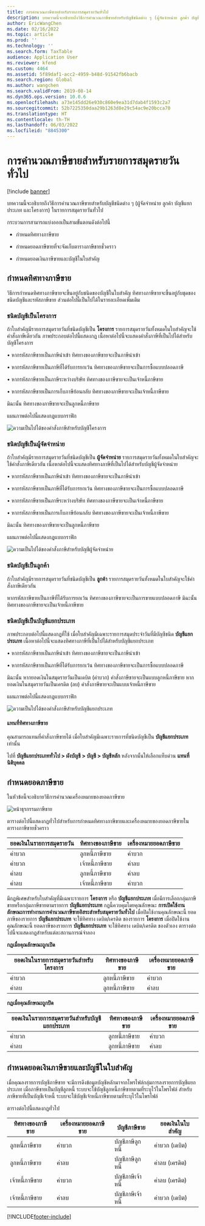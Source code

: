 ```yaml
---
title: การคำนวณภาษีขายสำหรับรายการสมุดรายวันทั่วไป
description: บทความนี้จะอธิบายถึงวิธีการคำนวณภาษีขายสำหรับบัญชีชนิดต่าง ๆ (ผู้จัดจำหน่าย ลูกค้า บัญชีแยกประเภท และโครงการ) ในรายการสมุดรายวันทั่วไป
author: EricWangChen
ms.date: 02/16/2022
ms.topic: article
ms.prod: ''
ms.technology: ''
ms.search.form: TaxTable
audience: Application User
ms.reviewer: kfend
ms.custom: 4464
ms.assetid: 5f89daf1-acc2-4959-b48d-91542fb6bacb
ms.search.region: Global
ms.author: wangchen
ms.search.validFrom: 2019-08-14
ms.dyn365.ops.version: 10.0.6
ms.openlocfilehash: a73e145dd26e930c860e9ea31d7dab4f1593c2a7
ms.sourcegitcommit: 52b7225350daa29b1263d8e29c54ac9e20bcca70
ms.translationtype: HT
ms.contentlocale: th-TH
ms.lasthandoff: 06/03/2022
ms.locfileid: "8845300"
---
```

# <a name="sales-tax-calculation-on-general-journal-lines"></a>การคำนวณภาษีขายสำหรับรายการสมุดรายวันทั่วไป
[!include [banner](../includes/banner.md)]

บทความนี้จะอธิบายถึงวิธีการคำนวณภาษีขายสำหรับบัญชีชนิดต่าง ๆ (ผู้จัดจำหน่าย ลูกค้า บัญชีแยกประเภท และโครงการ) ในรายการสมุดรายวันทั่วไป

กระบวนการสามารถแบ่งออกเป็นสามขั้นตอนดังต่อไปนี้

- กำหนดทิศทางภาษีขาย

- กำหนดยอดภาษีขายที่จะจัดเก็บตารางภาษีขายชั่วคราว

- กำหนดยอดเงินภาษีขายและบัญชีในใบสำคัญ

## <a name="determine-the-sales-tax-direction"></a>กำหนดทิศทางภาษีขาย

วิธีการกำหนดทิศทางภาษีขายจะขึ้นอยู่กับชนิดของบัญชีในใบสำคัญ ทิศทางภาษีขายจะขึ้นอยู่กับชุดของชนิดบัญชีและรหัสภาษีขาย ส่วนต่อไปนี้เป็นไปได้ในรายละเอียดเพิ่มเติม 

### <a name="account-type-is-project"></a>ชนิดบัญชีเป็นโครงการ

ถ้าใบสำคัญมีรายการสมุดรายวันที่ชนิดบัญชีเป็น **โครงการ** รายการสมุดรายวันทั้งหมดในใบสำคัญจะใช้คำสั่งภาษีเดียวกัน ภาพประกอบต่อไปนี้แสดงกฎ เนื้อหาต่อไปนี้จะแสดงคำสั่งภาษีที่เป็นไปได้สำหรับบัญชีโครงการ

•   หากรหัสภาษีขายเป็นภาษีนำเข้า ทิศทางของภาษีขายจะเป็นภาษีนำเข้า

•   หากรหัสภาษีขายเป็นภาษีที่ได้รับการยกเว้น ทิศทางของภาษีขายจะเป็นการซื้อแบบปลอดภาษี

•   หากรหัสภาษีขายเป็นภาษีระหว่างบริษัท ทิศทางของภาษีขายจะเป็นเจ้าหนี้ภาษีขาย

•   หากรหัสภาษีขายเป็นการเก็บภาษีย้อนกลับ ทิศทางของภาษีขายจะเป็นเจ้าหนี้ภาษีขาย

มิฉะนั้น ทิศทางของภาษีขายจะเป็นลูกหนี้ภาษีขาย

แผนภาพต่อไปนี้แสดงกฎแบบกราฟิก

![ความเป็นไปได้ของคำสั่งภาษีสำหรับบัญชีโครงการ](media/Sales-Tax-Direction-Vendor.jpg)

### <a name="account-type-is-vendor"></a>ชนิดบัญชีเป็นผู้จัดจำหน่าย

ถ้าใบสำคัญมีรายการสมุดรายวันที่ชนิดบัญชีเป็น **ผู้จัดจำหน่าย** รายการสมุดรายวันทั้งหมดในใบสำคัญจะใช้คำสั่งภาษีเดียวกัน เนื้อหาต่อไปนี้จะแสดงทิศทางภาษีที่เป็นไปได้สำหรับบัญชีผู้จัดจำหน่าย 

•   หากรหัสภาษีขายเป็นภาษีนำเข้า ทิศทางของภาษีขายจะเป็นภาษีนำเข้า

•   หากรหัสภาษีขายเป็นภาษีที่ได้รับการยกเว้น ทิศทางของภาษีขายจะเป็นการซื้อแบบปลอดภาษี

•   หากรหัสภาษีขายเป็นภาษีระหว่างบริษัท ทิศทางของภาษีขายจะเป็นเจ้าหนี้ภาษีขาย

•   หากรหัสภาษีขายเป็นการเก็บภาษีย้อนกลับ ทิศทางของภาษีขายจะเป็นเจ้าหนี้ภาษีขาย

มิฉะนั้น ทิศทางของภาษีขายจะเป็นลูกหนี้ภาษีขาย

แผนภาพต่อไปนี้แสดงกฎแบบกราฟิก

![ความเป็นไปได้ของคำสั่งภาษีสำหรับบัญชีผู้จัดจำหน่าย](media/Sales-Tax-Direction-Vendor.jpg)

### <a name="account-type-is-customer"></a>ชนิดบัญชีเป็นลูกค้า

ถ้าใบสำคัญมีรายการสมุดรายวันที่ชนิดบัญชีเป็น **ลูกค้า** รายการสมุดรายวันทั้งหมดในใบสำคัญจะใช้คำสั่งภาษีเดียวกัน 

หากรหัสภาษีขายเป็นภาษีที่ได้รับการยกเว้น ทิศทางของภาษีขายจะเป็นการขายแบบปลอดภาษี มิฉะนั้น ทิศทางของภาษีขายจะเป็นเจ้าหนี้ภาษีขาย

### <a name="account-type-is-ledger"></a>ชนิดบัญชีเป็นบัญชีแยกประเภท

ภาพประกอบต่อไปนี้แสดงกฎที่ใช้ เมื่อใบสำคัญมีเฉพาะรายการสมุดประจำวันที่มีบัญชีชนิด **บัญชีแยกประเภท** เนื้อหาต่อไปนี้จะแสดงทิศทางภาษีที่เป็นไปได้สำหรับบัญชีแยกประเภท

•   หากรหัสภาษีขายเป็นภาษีนำเข้า ทิศทางของภาษีขายจะเป็นภาษีนำเข้า

•   หากรหัสภาษีขายเป็นภาษีที่ได้รับการยกเว้น ทิศทางของภาษีขายจะเป็นการซื้อแบบปลอดภาษี

มิฉะนั้น หากยอดเงินในสมุดรายวันเป็นเดบิต (ค่าบวก) คำสั่งภาษีขายจะเป็นแบบลูกหนี้ภาษีขาย หากยอดเงินในสมุดรายวันเป็นเครดิต (ลบ) คำสั่งภาษีขายจะเป็นแบบเจ้าหนี้ภาษีขาย

แผนภาพต่อไปนี้แสดงกฎแบบกราฟิก

![ความเป็นไปได้ของคำสั่งภาษีสำหรับบัญชีแยกประเภท](media/Sales-Tax-Direction-Ledger.jpg)

#### <a name="override-the-sales-tax-direction"></a>แทนที่ทิศทางภาษีขาย

คุณสามารถแทนที่คำสั่งภาษีขายได้ เมื่อใบสำคัญมีเฉพาะรายการที่ชนิดบัญชีเป็น **บัญชีแยกประเภท** เท่านั้น

ไปที่ **บัญชีแยกประเภททั่วไป \> ผังบัญชี \> บัญชี \> บัญชีหลัก** หลังจากนั้นให้เลือกแท็บด่วน **แทนที่นิติบุคคล**

## <a name="determine-the-sales-tax-amount"></a>กำหนดยอดภาษีขาย

ในหัวข้อนี้จะอธิบายวิธีการคำนวณเครื่องหมายของยอดภาษีขาย

![หน้าธุรกรรมภาษีขาย](media/sales-tax-amount-sign.jpg)

ตารางต่อไปนี้แสดงกฎทั่วไปสำหรับการกำหนดทิศทางภาษีขายและเครื่องหมายของยอดภาษีขายในตารางภาษีขายชั่วคราว

| ยอดเงินในรายการสมุดรายวัน | ทิศทางของภาษีขาย  | เครื่องหมายยอดภาษีขาย |
|---------------------|----------------------|-----------------------|
| ค่าบวก            | ลูกหนี้ภาษีขาย | ค่าบวก              |
| ค่าบวก            | เจ้าหนี้ภาษีขาย    | ค่าลบ              |
| ค่าลบ            | ลูกหนี้ภาษีขาย | ค่าลบ              |
| ค่าลบ            | เจ้าหนี้ภาษีขาย    | ค่าบวก              |

มีกฎพิเศษสำหรับใบสำคัญที่มีเฉพาะรายการ **โครงการ** หรือ **บัญชีแยกประเภท** เมื่อมีการเลือกกลุ่มภาษีขายหรือกลุ่มภาษีขายตามรายการ **บัญชีแยกประเภท** กฎนี้ควบคุมโดยคุณลักษณะ **การเปิดใช้งานลักษณะการทำงานการคำนวณภาษีขายอิสระสำหรับสมุดรายวันทั่วไป** เมื่อปิดใช้งานคุณลักษณะนี้ ยอดภาษีของรายการ **บัญชีแยกประเภท** จะใช้ทิศทาง เดบิต/เครดิต ของรายการ **โครงการ** เมื่อปิดใช้งานคุณลักษณะนี้ ยอดภาษีของรายการ **บัญชีแยกประเภท** จะใช้ทิศทาง เดบิต/เครดิต ของตัวเอง ตารางต่อไปนี้จะแสดงกฎสำหรับแต่ละสถานการณ์จำลอง 

**กฎเมื่อคุณลักษณะถูกเปิด**

| ยอดเงินในรายการสมุดรายวันสำหรับโครงการ | ทิศทางของภาษีขาย  | เครื่องหมายยอดภาษีขาย |
|--------------------------------|----------------------|-----------------------|
| ค่าบวก                       | ลูกหนี้ภาษีขาย | ค่าบวก              |
| ค่าลบ                       | ลูกหนี้ภาษีขาย | ค่าลบ              |

**กฎเมื่อคุณลักษณะถูกปิด**

| ยอดเงินในรายการสมุดรายวันสำหรับบัญชีแยกประเภท  | ทิศทางของภาษีขาย  | เครื่องหมายยอดภาษีขาย |
|--------------------------------|----------------------|-----------------------|
| ค่าบวก                       | ลูกหนี้ภาษีขาย | ค่าบวก              |
| ค่าลบ                       | ลูกหนี้ภาษีขาย | ค่าลบ              |

## <a name="determine-the-sales-tax-amount-and-account-on-the-voucher"></a>กำหนดยอดเงินภาษีขายและบัญชีในใบสำคัญ

เมื่อคุณลงรายการบัญชีภาษีขาย จะมีการดึงข้อมูลบัญชีหลักมาจากโพรไฟล์กลุ่มการลงรายการบัญชีแยกประเภท เมื่อภาษีขายเป็นบัญชีลูกหนี้ ระบบจะใช้บัญชีลูกหนี้ภาษีขายตามที่ระบุไว้ในโพรไฟล์ สำหรับภาษีขายที่เป็นบัญชีเจ้าหนี้ ระบบจะใช้บัญชีเจ้าหนี้ภาษีขายตามที่ระบุไว้ในโพรไฟล์

ตารางต่อไปนี้แสดงกฎทั่วไป

| ทิศทางของภาษีขาย  | เครื่องหมายยอดภาษีขาย | บัญชีภาษีขาย      | ยอดเงินในใบสำคัญ |
|----------------------|-----------------------|------------------------|-------------------|
| ลูกหนี้ภาษีขาย | ค่าบวก              | บัญชีภาษีลูกหนี้ | ค่าบวก (เดบิต)  |
| ลูกหนี้ภาษีขาย | ค่าลบ              | บัญชีภาษีลูกหนี้ | ค่าลบ (เครดิต)  |
| เจ้าหนี้ภาษีขาย    | ค่าบวก              | บัญชีภาษีเจ้าหนี้    | ค่าลบ (เครดิต)  |
| เจ้าหนี้ภาษีขาย    | ค่าลบ              | บัญชีภาษีเจ้าหนี้    | ค่าบวก (เดบิต)  |


[!INCLUDE[footer-include](../../includes/footer-banner.md)]
